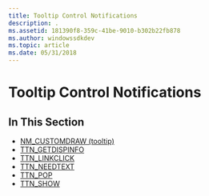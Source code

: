 ```yaml
---
title: Tooltip Control Notifications
description: .
ms.assetid: 181390f8-359c-41be-9010-b302b22fb878
ms.author: windowssdkdev
ms.topic: article
ms.date: 05/31/2018
---
```


# Tooltip Control Notifications

## In This Section

-   [NM\_CUSTOMDRAW (tooltip)](nm-customdraw-tooltip.md)
-   [TTN\_GETDISPINFO](ttn-getdispinfo.md)
-   [TTN\_LINKCLICK](ttn-linkclick.md)
-   [TTN\_NEEDTEXT](ttn-needtext.md)
-   [TTN\_POP](ttn-pop.md)
-   [TTN\_SHOW](ttn-show.md)

 

 




